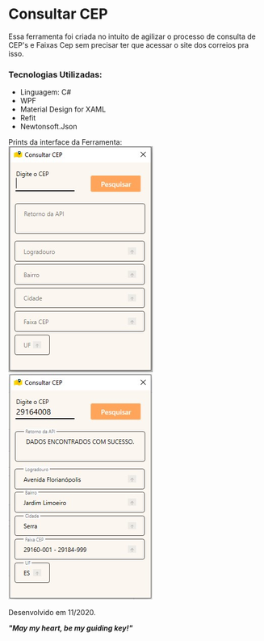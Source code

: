 # Consultar CEP

Essa ferramenta foi criada no intuito de agilizar o processo de consulta de CEP's e Faixas Cep sem precisar ter que acessar o site dos correios pra isso.

### Tecnologias Utilizadas:
* Linguagem: C#  
* WPF
* Material Design for XAML
* Refit
* Newtonsoft.Json

Prints da interface da Ferramenta:  
![Imagem 1](https://github.com/HZephyrum/Consultar-CEP/blob/master/Prints/1.jpg?raw=true)
![Imagem 2](https://github.com/HZephyrum/Consultar-CEP/blob/master/Prints/2.jpg?raw=true)

Desenvolvido em 11/2020.

_**"May my heart, be my guiding key!"**_
